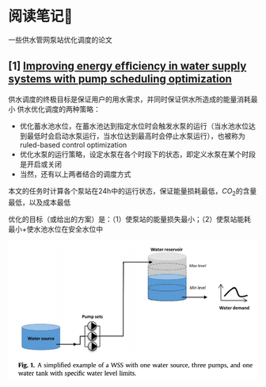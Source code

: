 # 阅读笔记📕

一些供水管网泵站优化调度的论文

## [1] [Improving energy efﬁciency in water supply systems with pump scheduling optimization](https://www.sciencedirect.com/science/article/pii/S0959652618339064)

供水调度的终极目标是保证用户的用水需求，并同时保证供水所造成的能量消耗最小
供水优化调度的两种策略：
- 优化蓄水池水位，在蓄水池达到指定水位时会触发水泵的运行（当水池水位达到最低时会启动水泵运行，当水位达到最高时会停止水泵运行），也被称为ruled-based control optimization
- 优化水泵的运行策略，设定水泵在各个时段下的状态，即定义水泵在某个时段是开启或关闭
- 当然，还有以上两者结合的调度方式

本文的任务时计算各个泵站在24h中的运行状态，保证能量损耗最低，$`CO_2`$的含量最低，以及成本最低

优化的目标（或给出的方案）是：（1）使泵站的能量损失最小；（2）使泵站能耗最小+使水池水位在安全水位中

![img](picture/paper1_f1.png "简单的供水系统示意图")